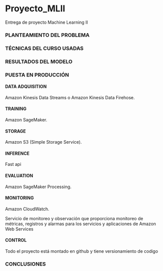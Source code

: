 # Proyecto_MLII
Entrega de proyecto Machine Learning II


### PLANTEAMIENTO DEL PROBLEMA

### TÉCNICAS DEL CURSO USADAS

### RESULTADOS DEL MODELO

### PUESTA EN PRODUCCIÓN

#### DATA ADQUISITION

Amazon Kinesis Data Streams o Amazon Kinesis Data Firehose.

#### TRAINING

Amazon SageMaker.

#### STORAGE

Amazon S3 (Simple Storage Service).

#### INFERENCE

Fast api

#### EVALUATION

Amazon SageMaker Processing.

#### MONITORING

Amazon CloudWatch.

Servicio de monitoreo y observación que proporciona monitoreo de métricas, registros y alarmas para los servicios y aplicaciones de Amazon Web Services 

#### CONTROL

Todo el proyecto está montado en github y tiene versionamiento de codigo

### CONCLUSIONES